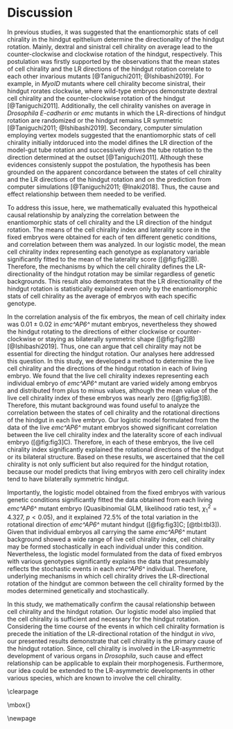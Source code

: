 # Discussion

In previous studies, it was suggested that the enantiomorphic stats of cell chirality in the hindgut epithelium determine the directionality of the hindgut rotation.
Mainly, dextral and sinistral cell chirality on average lead to the counter-clockwise and clockwise rotation of the hindgut, respectively.
This postulation was firstly supported by the observations that the mean states of cell chirality and the LR directions of the hindgut rotation correlate to each other invarious mutants [@Taniguchi2011; @Ishibashi2019].
For example, in *MyoID* mutants where cell chirality become sinistral, their hindgut rorates clockwise, where wild-type embryos demonstrate dextral cell chirality and the counter-clockwise rotation of the hindgut [@Taniguchi2011].
Additionally, the cell chirality vanishes on average in *Drosophila E-cadherin* or *emc* mutants in which the LR-directions of hindgut rotation are randomized or the hindgut remains LR symmetric [@Taniguchi2011; @Ishibashi2019].
Secondary, computer simulation employing vertex models suggested that the enantiomorphic stats of cell chirality initially intdoruced into the model difines the LR direction of the model-gut tube rotation and successively drives the tube rotation to the direction determined at the outset [@Taniguchi2011].
Although these evidences consistenly suppot the postulation, the hypothesis has been grounded on the apparent concordance between the states of cell chirality and the LR directions of the hindgut rotation and on the prediction from computer simulations [@Taniguchi2011; @Inaki2018].
Thus, the cause and effect relationship between them needed to be verified.

To address this issue, here, we mathematically evaluated this hypotheical causal relationship by analyzing the correlation between the enantiomorphic stats of cell chirality and the LR direction of the hindgut rotation.
The means of the cell chirality index and laterality score in the fixed embryos were obtained for each of ten different genetic conditions, and correlation between them was analyzed.
In our logistic model, the mean cell chirality index representing each genotype as explanatory variable significantly fitted to the mean of the laterality score ([@fig:fig2]B).
Therefore, the mechanisms by which the cell chirality defines the LR-directionality of the hindgut rotation may be similar regardless of genetic backgrounds.
This result also demonstrates that the LR directionality of the hindgut rotation is statistically explained even only by the enantiomorphic stats of cell chirality as the average of embryos with each specific genotype.

In the correlation analysis of the fix embryos, the mean of cell chirlaity index was $0.01 \pm 0.02$ in *emc^AP6^* mutant embryos, nevertheless they showed the hindgut rotating to the directions of either clockwise or counter-clockwise or staying as bilaterally symmetric shape ([@fig:fig2]B) [@Ishibashi2019].
Thus, one can argue that cell chirality may not be essential for directing the hindgut rotation.
Our analyses here addressed this question.
In this study, we developed a method to determine the live cell chirality and the directions of the hindgut rotation in each of living embryo.
We found that the live cell chirality indexes representing each individual embryo of *emc^AP6^* mutant are varied widely among embryos and distributed from plus to minus values, although the mean value of the live cell chirality index of these embryos was nearly zero ([@fig:fig3]B).
Therefore, this mutant background was found useful to analyze the correlation between the states of cell chirality and the rotational directions of the hindgut in each live embryo.
Our logistic model formulated from the data of the live *emc^AP6^* mutant embryos showed significant correlation between the live cell chirality index and the laterality score of each indivual embryo ([@fig:fig3]C).
Therefore, in each of these embryos, the live cell chirality index significantly explained the rotational directions of the hindgut or its bilateral structure.
Based on these results, we ascertained that the cell chirality is not only sufficient but also required for the hindgut rotation, because our model predicts that living embryos with zero cell chirality index tend to have bilaterally symmetric hindgut.

Importantly, the logistic model obtained from the fixed embryos with various genetic conditions significantly fitted the data obtained from each living *emc^AP6^* mutant embryo
(Quasibinomial GLM, likelihood ratio test, $\chi^{2}_{1} = 4.327$, $p < 0.05$), and it explained 72.5% of the total variation in the rotational direction of *emc^AP6^* mutant hindgut ([@fig:fig3]C; [@tbl:tbl3]).
Given that individual embryos all carrying the same *emc^AP6^* mutant background showed a wide range of live cell chirality index, cell chirality may be formed stochastically in each individual under this condition.
Nevertheless, the logistic model formulated from the data of fixed embryos with various genotypes significantly explains the data that presumably reflects the stochastic events in each *emc^AP6^* individual.
Therefore, underlying mechanisms in which cell chirality drives the LR-directional rotation of the hindgut are common between the cell chirality formed by the modes determined genetically and stochastically.

In this study, we mathematically confirm the causal relationship between cell chirality and the hindgut rotation.
Our logistic model also implied that the cell chirality is sufficient and necessary for the hindgut rotation.
Considering the time course of the events in which cell chirality formation is precede the initiation of the LR-directional rotation of the hindgut *in vivo*, our presented results demonstrate that cell chirality is the primary cause of the hindgut rotation.
Since, cell chirality is involved in the LR-asymmetric development of various organs in *Drosophila*, such cause and effect relationship can be applicable to explain their morphogenesis.
Furthermore, our idea could be extended to the LR-asymmetric developments in other various species, which are known to involve the cell chirality.

\clearpage

\mbox{}

\newpage

<!--
0_metadata/meta0.md
0_metadata/meta1.md
1_abstract.md
2_introduction.md
3_procedures.md
4_results.md
5_discussion.md
6_figs.md
7_references.md
8_supplements.md
9_acknowledgements.md
-->
